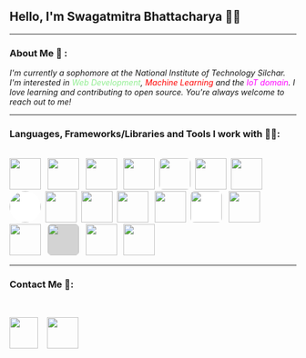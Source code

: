 ## **Hello, I'm Swagatmitra Bhattacharya 🙋‍♂️**

---

### About Me 🙂 : 

*I'm currently a sophomore at the National Institute of Technology Silchar. I'm interested in <span style="color:lightgreen">Web Development</span>, <span style="color:red">Machine Learning</span> and the <span style="color:magenta">IoT domain</span>. I love learning and contributing to open source. You're always welcome to reach out to me!*

---

### Languages, Frameworks/Libraries and Tools I work with 🧑‍💻: 
<br>
<img src="https://cdn.jsdelivr.net/gh/devicons/devicon/icons/cplusplus/cplusplus-plain.svg" height="55px"/> &nbsp;
<img src="https://cdn.jsdelivr.net/gh/devicons/devicon/icons/html5/html5-original.svg" height="55px"/> &nbsp;
<img src="https://cdn.jsdelivr.net/gh/devicons/devicon/icons/css3/css3-original.svg" height="55px"/> &nbsp;
<img src="https://cdn.jsdelivr.net/gh/devicons/devicon/icons/tailwindcss/tailwindcss-plain.svg" height="55px"/>&nbsp;
<img src="https://cdn.jsdelivr.net/gh/devicons/devicon/icons/javascript/javascript-plain.svg" height="55px" style="border-radius:7px" />&nbsp;
<img src="https://cdn.jsdelivr.net/gh/devicons/devicon/icons/python/python-original.svg" height="55px" />&nbsp;
<img src="https://cdn.jsdelivr.net/gh/devicons/devicon/icons/react/react-original.svg" height="55px"/>&nbsp;
<img src="https://cdn.jsdelivr.net/gh/devicons/devicon/icons/nextjs/nextjs-line.svg" style="background:white; border-radius:50%" height="55px" />&nbsp;
<img src="https://cdn.jsdelivr.net/gh/devicons/devicon/icons/nodejs/nodejs-original.svg" height="55px"/>&nbsp;
<img src="https://cdn.jsdelivr.net/gh/devicons/devicon/icons/vscode/vscode-original.svg" height="55px"/>&nbsp;
<img src="https://cdn.jsdelivr.net/gh/devicons/devicon/icons/git/git-original.svg" height="55px"/> &nbsp;
<img src="https://cdn.jsdelivr.net/gh/devicons/devicon/icons/linux/linux-original.svg" height="55px"/>&nbsp;
<img src="https://cdn.jsdelivr.net/gh/devicons/devicon/icons/bash/bash-plain.svg " style="background:white; border-radius:7px" height="55px"/> &nbsp;
<img src="https://cdn.jsdelivr.net/gh/devicons/devicon/icons/arduino/arduino-original.svg" height="55px"/> &nbsp;
<img src="https://cdn.jsdelivr.net/gh/devicons/devicon/icons/numpy/numpy-original.svg" height="55px"/> &nbsp;
<img src="https://cdn.jsdelivr.net/gh/devicons/devicon/icons/pandas/pandas-original.svg" height="55px" style="background:lightgray;border-radius:7px"/> &nbsp;
<img src="https://cdn.jsdelivr.net/gh/devicons/devicon/icons/tensorflow/tensorflow-original.svg" height="55px"/> &nbsp;
<img src="https://cdn.jsdelivr.net/gh/devicons/devicon/icons/pytorch/pytorch-original.svg" height="55px"/> &nbsp;
        
---
### Contact Me 🐬:

<br>

[<img src="https://cdn.jsdelivr.net/gh/devicons/devicon/icons/twitter/twitter-original.svg" height="55px" width="50px"/>][twitter]
&nbsp;&nbsp; 
[<img src="https://cdn.jsdelivr.net/gh/devicons/devicon/icons/linkedin/linkedin-original.svg" height="55px"/>][linkedin]


[twitter]: https://twitter.com/swagatmitra
[linkedin]: https://in.linkedin.com/in/swagatmitra-bhattacharya-572048254


          
          

          
          
          
          

          

